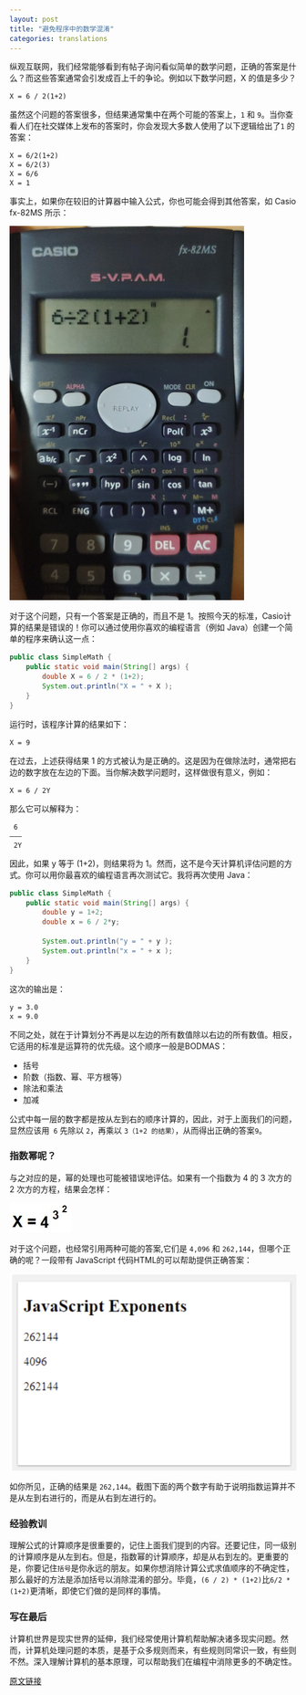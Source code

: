 ```yaml
---
layout: post
title: "避免程序中的数学混淆"
categories: translations
---
```


纵观互联网，我们经常能够看到有帖子询问看似简单的数学问题，正确的答案是什么？而这些答案通常会引发成百上千的争论。例如以下数学问题，X 的值是多少？
```
X = 6 / 2(1+2)
```
虽然这个问题的答案很多，但结果通常集中在两个可能的答案上，`1` 和 `9`。当你查看人们在社交媒体上发布的答案时，你会发现大多数人使用了以下逻辑给出了`1` 的答案：
```
X = 6/2(1+2)
X = 6/2(3)
X = 6/6
X = 1
```
事实上，如果你在较旧的计算器中输入公式，你也可能会得到其他答案，如 Casio fx-82MS 所示：

![Casio计算的结果](/assets/images/blogs/2021-12-23_224423.png)

对于这个问题，只有一个答案是正确的，而且不是 1。按照今天的标准，Casio计算的结果是错误的！你可以通过使用你喜欢的编程语言（例如 Java）创建一个简单的程序来确认这一点：
``` java
public class SimpleMath {
    public static void main(String[] args) {
        double X = 6 / 2 * (1+2);
        System.out.println("X = " + X );
    }
}
```
运行时，该程序计算的结果如下：
```
X = 9
```
在过去，上述获得结果 1 的方式被认为是正确的。这是因为在做除法时，通常把右边的数字放在左边的下面。当你解决数学问题时，这样做很有意义，例如：

```
X = 6 / 2Y
```
那么它可以解释为： 
```
 6
———
 2Y
```

因此，如果 y 等于 (1+2)，则结果将为 1。然而，这不是今天计算机评估问题的方式。你可以用你最喜欢的编程语言再次测试它。我将再次使用 Java：
``` java
public class SimpleMath {
    public static void main(String[] args) {
        double y = 1+2;
        double x = 6 / 2*y;

        System.out.println("y = " + y );
        System.out.println("x = " + x );
    }
}
```
这次的输出是：

```
y = 3.0
x = 9.0
```
不同之处，就在于计算划分不再是以左边的所有数值除以右边的所有数值。相反，它适用的标准是运算符的优先级。这个顺序一般是BODMAS：

+ 括号
+ 阶数（指数、幂、平方根等）
+ 除法和乘法
+ 加减

公式中每一层的数字都是按从左到右的顺序计算的，因此，对于上面我们的问题，显然应该用` 6` 先除以 `2`，再乘以 `3（1+2 的结果）`，从而得出正确的答案`9`。

### 指数幂呢？
与之对应的是，幂的处理也可能被错误地评估。如果有一个指数为 4 的 3 次方的 2 次方的方程，结果会怎样：

![指数幂公式](/assets/images/blogs/2021-12-23_224900.png)


对于这个问题，也经常引用两种可能的答案,它们是 `4,096` 和 `262,144`，但哪个正确的呢？一段带有 JavaScript 代码HTML的可以帮助提供正确答案：

![指数幂计算过程](/assets/images/blogs/2021-12-23_225200.png)

如你所见，正确的结果是 `262,144`。截图下面的两个数字有助于说明指数运算并不是从左到右进行的，而是从右到左进行的。 

### 经验教训
理解公式的计算顺序是很重要的，记住上面我们提到的内容。还要记住，同一级别的计算顺序是从左到右。但是，指数幂的计算顺序，却是从右到左的。更重要的是，你要记住`括号`是你永远的朋友。如果你想消除计算公式求值顺序的不确定性，那么最好的方法是添加括号以消除混淆的部分。毕竟，`(6 / 2) * (1+2)`比`6/2 * (1+2)`更清晰，即使它们做的是同样的事情。


### 写在最后
计算机世界是现实世界的延伸，我们经常使用计算机帮助解决诸多现实问题。然而，计算机处理问题的本质，是基于众多规则而来，有些规则同常识一致，有些则不然。深入理解计算机的基本原理，可以帮助我们在编程中消除更多的不确定性。

[原文链接](https://www.developer.com/java/avoiding-math-confusion-in-your-programs/)